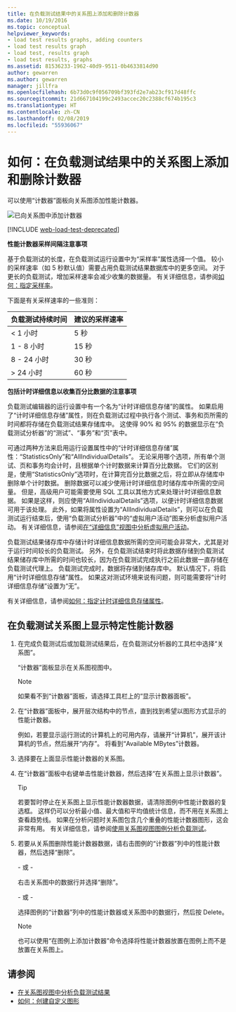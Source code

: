```yaml
---
title: 在负载测试结果中的关系图上添加和删除计数器
ms.date: 10/19/2016
ms.topic: conceptual
helpviewer_keywords:
- load test results graphs, adding counters
- load test results graph
- load test, results graph
- load test results, graphs
ms.assetid: 81536233-1962-40d9-9511-0b4633814d90
author: gewarren
ms.author: gewarren
manager: jillfra
ms.openlocfilehash: 6b73d0c9f056709bf393fd2e7ab23cf917d48ffc
ms.sourcegitcommit: 21d667104199c2493accec20c2388cf674b195c3
ms.translationtype: HT
ms.contentlocale: zh-CN
ms.lasthandoff: 02/08/2019
ms.locfileid: "55936067"
---
```

# <a name="how-to-add-and-delete-counters-on-graphs-in-load-test-results"></a>如何：在负载测试结果中的关系图上添加和删除计数器

可以使用“计数器”面板向关系图添加性能计数器。

![已向关系图中添加计数器](../test/media/ltest_selectcounter.png)

[!INCLUDE [web-load-test-deprecated](includes/web-load-test-deprecated.md)]

**性能计数器采样间隔注意事项**

基于负载测试的长度，在负载测试运行设置中为“采样率”属性选择一个值。 较小的采样速率（如 5 秒默认值）需要占用负载测试结果数据库中的更多空间。 对于更长的负载测试，增加采样速率会减少收集的数据量。 有关详细信息，请参阅[如何：指定采样率](../test/how-to-specify-the-sample-rate-for-a-load-test.md)。

下面是有关采样速率的一些准则：

|负载测试持续时间|建议的采样速率|
|-|-----------------------------|
|\< 1 小时|5 秒|
|1 - 8 小时|15 秒|
|8 - 24 小时|30 秒|
|> 24 小时|60 秒|

**包括计时详细信息以收集百分比数据的注意事项**

负载测试编辑器的运行设置中有一个名为“计时详细信息存储”的属性。 如果启用了“计时详细信息存储”属性，则在负载测试过程中执行各个测试、事务和页所需的时间都将存储在负载测试结果存储库中。 这使得 90% 和 95% 的数据显示在“负载测试分析器”的“测试”、“事务”和“页”表中。

可通过两种方法来启用运行设置属性中的“计时详细信息存储”属性：“StatisticsOnly”和“AllIndividualDetails”。 无论采用哪个选项，所有单个测试、页和事务均会计时，且根据单个计时数据来计算百分比数据。 它们的区别是，使用“StatisticsOnly”选项时，在计算完百分比数据之后，将立即从存储库中删除单个计时数据。 删除数据可以减少使用计时详细信息时储存库中所需的空间量。 但是，高级用户可能需要使用 SQL 工具以其他方式来处理计时详细信息数据。 如果是这样，则应使用“AllIndividualDetails”选项，以便计时详细信息数据可用于该处理。 此外，如果将属性设置为“AllIndividualDetails”，则可以在负载测试运行结束后，使用“负载测试分析器”中的“虚拟用户活动”图来分析虚拟用户活动。 有关详细信息，请参阅[在“详细信息”视图中分析虚拟用户活动](../test/analyze-load-test-virtual-user-activity-in-the-details-view.md)。

负载测试结果储存库中存储计时详细信息数据所需的空间可能会非常大，尤其是对于运行时间较长的负载测试。 另外，在负载测试结束时将此数据存储到负载测试结果储存库中所需的时间也较长，因为在负载测试完成执行之前此数据一直存储在负载测试代理上。 负载测试完成时，数据将存储到储存库中。 默认情况下，将启用“计时详细信息存储”属性。 如果这对测试环境来说有问题，则可能需要将“计时详细信息存储”设置为“无”。

有关详细信息，请参阅[如何：指定计时详细信息存储属性](../test/how-to-specify-the-timing-details-storage-property-for-a-load-test.md)。

## <a name="to-display-a-particular-performance-counter-on-a-load-test-graph"></a>在负载测试关系图上显示特定性能计数器

1.  在完成负载测试后或加载测试结果后，在负载测试分析器的工具栏中选择“关系图”。

     “计数器”面板显示在关系图视图中。

    > [!NOTE]
    > 如果看不到“计数器”面板，请选择工具栏上的“显示计数器面板”。

2.  在“计数器”面板中，展开层次结构中的节点，直到找到希望以图形方式显示的性能计数器。

     例如，若要显示运行测试的计算机上的可用内存，请展开“计算机”，展开该计算机的节点，然后展开“内存”。 将看到“Available MBytes”计数器。

3.  选择要在上面显示性能计数器的关系图。

4.  在“计数器”面板中右键单击性能计数器，然后选择“在关系图上显示计数器”。

    > [!TIP]
    > 若要暂时停止在关系图上显示性能计数器数据，请清除图例中性能计数器的复选框。 这样仍可以分析最小值、最大值和平均值统计信息，而不用在关系图上查看趋势线。 如果在分析问题时关系图包含几个重叠的性能计数器图形，这会非常有用。 有关详细信息，请参阅[使用关系图视图图例分析负载测试](../test/use-the-graphs-view-legend-to-analyze-load-tests.md)。

5.  若要从关系图删除性能计数器数据，请右击图例的“计数器”列中的性能计数器，然后选择“删除”。

     \- 或 -

     右击关系图中的数据行并选择“删除”。

     \- 或 -

     选择图例的“计数器”列中的性能计数器或关系图中的数据行，然后按 Delete。

    > [!NOTE]
    > 也可以使用“在图例上添加计数器”命令选择将性能计数器放置在图例上而不是放置在关系图上。

## <a name="see-also"></a>请参阅

- [在关系图视图中分析负载测试结果](../test/analyze-load-test-results-in-the-graphs-view.md)
- [如何：创建自定义图形](../test/how-to-create-custom-graphs-in-load-test-results.md)